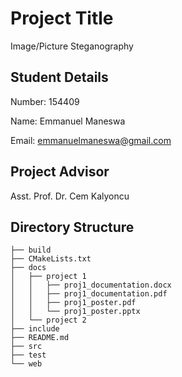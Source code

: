 # __Project Title__ #

Image/Picture Steganography

## __Student Details__ ##

Number: 154409

Name: Emmanuel Maneswa

Email: <emmanuelmaneswa@gmail.com>

## __Project Advisor__ ##

Asst. Prof. Dr. Cem Kalyoncu

## __Directory Structure__ ##

```.
├── build
├── CMakeLists.txt
├── docs
│   ├── project 1
│   │   ├── proj1_documentation.docx
│   │   ├── proj1_documentation.pdf
│   │   ├── proj1_poster.pdf
│   │   └── proj1_poster.pptx
│   └── project 2
├── include
├── README.md
├── src
├── test
└── web
```
